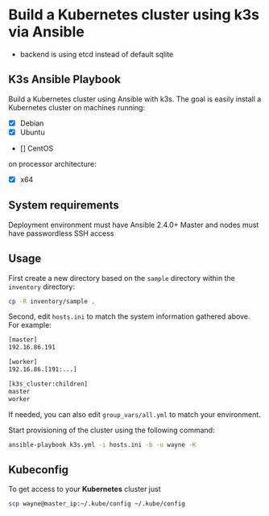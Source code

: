 # Build a Kubernetes cluster using k3s via Ansible
- backend is using etcd instead of default sqlite

## K3s Ansible Playbook

Build a Kubernetes cluster using Ansible with k3s. The goal is easily install a Kubernetes cluster on machines running:

- [X] Debian
- [X] Ubuntu
- [] CentOS

on processor architecture:

- [X] x64

## System requirements

Deployment environment must have Ansible 2.4.0+
Master and nodes must have passwordless SSH access

## Usage

First create a new directory based on the `sample` directory within the `inventory` directory:

```bash
cp -R inventory/sample .
```

Second, edit `hosts.ini` to match the system information gathered above. For example:

```bash
[master]
192.16.86.191

[worker]
192.16.86.[191:...]

[k3s_cluster:children]
master
worker
```

If needed, you can also edit `group_vars/all.yml` to match your environment.

Start provisioning of the cluster using the following command:

```bash
ansible-playbook k3s.yml -i hosts.ini -b -u wayne -K
```

## Kubeconfig

To get access to your **Kubernetes** cluster just

```bash
scp wayne@master_ip:~/.kube/config ~/.kube/config
```
